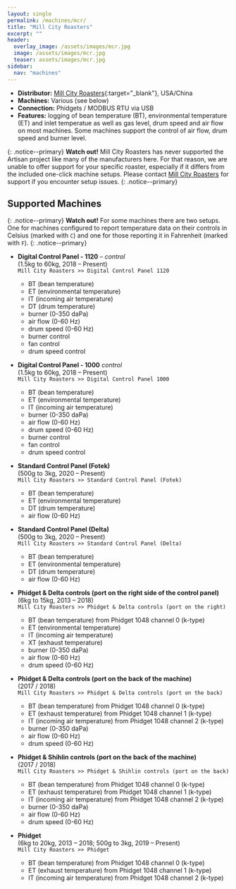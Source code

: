 ```yaml
---
layout: single
permalink: /machines/mcr/
title: "Mill City Roasters"
excerpt: ""
header:
  overlay_image: /assets/images/mcr.jpg
  image: /assets/images/mcr.jpg
  teaser: assets/images/mcr.jpg
sidebar:
  nav: "machines"
---
```


* __Distributor:__ [Mill City Roasters](http://millcityroasters.com/){:target="_blank"}, USA/China
* __Machines:__ Various (see below)
* __Connection:__ Phidgets / MODBUS RTU via USB
* __Features:__ logging of bean temperature (BT), environmental temperature (ET) and inlet temperatue as well as gas level, drum speed and air flow on most machines. Some machines support the control of air flow, drum speed and burner level.

{: .notice--primary}
**Watch out!** Mill City Roasters has never supported the Artisan project like many of the manufacturers here.  For that reason, we are unable to offer support for your specific roaster, especially if it differs from the included one-click machine setups.  Please contact [Mill City Roasters](http://millcityroasters.com/) for support if you encounter setup issues.
{: .notice--primary}

## Supported Machines

{: .notice--primary}
**Watch out!**
For some machines there are two setups. One for machines configured to report temperature data on their controls in Celsius (marked with `C`) and one for those reporting it in Fahrenheit (marked with `F`).
{: .notice--primary}

* __Digital Control Panel - 1120__ – _control_  
(1.5kg to 60kg, 2018 – Present)  
`Mill City Roasters >> Digital Control Panel 1120`  
  - BT (bean temperature)
  - ET (environmental temperature)
  - IT (incoming air temperature)
  - DT (drum temperature)
  - burner (0-350 daPa)
  - air flow (0-60 Hz)
  - drum speed (0-60 Hz)
  - burner control
  - fan control
  - drum speed control

* __Digital Control Panel - 1000__ _control_   
(1.5kg to 60kg, 2018 – Present)  
`Mill City Roasters >> Digital Control Panel 1000`  
  - BT (bean temperature)
  - ET (environmental temperature)
  - IT (incoming air temperature)
  - burner (0-350 daPa)
  - air flow (0-60 Hz)
  - drum speed (0-60 Hz)
  - burner control
  - fan control
  - drum speed control

* __Standard Control Panel (Fotek)__  
(500g to 3kg, 2020 – Present)  
`Mill City Roasters >> Standard Control Panel (Fotek)`  
  - BT (bean temperature)
  - ET (environmental temperature)
  - DT (drum temperature)
  - air flow (0-60 Hz)

* __Standard Control Panel (Delta)__  
(500g to 3kg, 2020 – Present)  
`Mill City Roasters >> Standard Control Panel (Delta)`  
  - BT (bean temperature)
  - ET (environmental temperature)
  - DT (drum temperature)
  - air flow (0-60 Hz)

* __Phidget & Delta controls (port on the right side of the control panel)__  
(6kg to 15kg, 2013 – 2018)  
`Mill City Roasters >> Phidget & Delta controls (port on the right)`  
  - BT (bean temperature) from Phidget 1048 channel 0 (k-type)
  - ET (environmental temperature)
  - IT (incoming air temperature)
  - XT (exhaust temperature)
  - burner (0-350 daPa)
  - air flow (0-60 Hz)
  - drum speed (0-60 Hz)

* __Phidget & Delta controls (port on the back of the machine)__  
(2017 / 2018)  
`Mill City Roasters >> Phidget & Delta controls (port on the back)`
  - BT (bean temperature) from Phidget 1048 channel 0 (k-type)
  - ET (exhaust temperature) from Phidget 1048 channel 1 (k-type)
  - IT (incoming air temperature) from Phidget 1048 channel 2 (k-type)
  - burner (0-350 daPa)
  - air flow (0-60 Hz)
  - drum speed (0-60 Hz)

* __Phidget & Shihlin controls (port on the back of the machine)__  
(2017 / 2018)  
`Mill City Roasters >> Phidget & Shihlin controls (port on the back)`
  - BT (bean temperature) from Phidget 1048 channel 0 (k-type)
  - ET (exhaust temperature) from Phidget 1048 channel 1 (k-type)
  - IT (incoming air temperature) from Phidget 1048 channel 2 (k-type)
  - burner (0-350 daPa)
  - air flow (0-60 Hz)
  - drum speed (0-60 Hz)
 
* __Phidget__  
(6kg to 20kg, 2013 – 2018; 500g to 3kg, 2019 – Present)  
`Mill City Roasters >> Phidget`
  - BT (bean temperature) from Phidget 1048 channel 0 (k-type)
  - ET (exhaust temperature) from Phidget 1048 channel 1 (k-type)
  - IT (incoming air temperature) from Phidget 1048 channel 2 (k-type)
